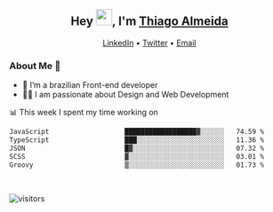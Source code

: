 

<h2 align="center">Hey <img src="https://github.com/TheDudeThatCode/TheDudeThatCode/blob/master/Assets/Hi.gif" width="29">, I'm <a href="https://www.linkedin.com/in/thiago-almeida-69785569/">Thiago Almeida</a></h2>
<p align="center">
  <a href="https://www.linkedin.com/in/thiago-almeida-69785569/">LinkedIn</a> •
  <a href="https://twitter.com/thiagoloal">Twitter</a> •
  <a href="mailto:thiagoloal@gmail.com">Email</a>
</p>

### About Me 🚀
- 🌱  I’m a brazilian Front-end developer</br>
- 👨‍💻  I am passionate about Design and Web Development</br>

<!-- ![Thiago Almeida github stats](https://github-readme-stats.vercel.app/api?username=thiagoloal&show_icons=true&hide_border=true)&nbsp;&nbsp; -->

📊 This week I spent my time working on
<!--START_SECTION:waka-->

```txt
JavaScript                   ██████████████████▓░░░░░░   74.59 %
TypeScript                   ███░░░░░░░░░░░░░░░░░░░░░░   11.36 %
JSON                         █▓░░░░░░░░░░░░░░░░░░░░░░░   07.32 %
SCSS                         ▓░░░░░░░░░░░░░░░░░░░░░░░░   03.01 %
Groovy                       ▒░░░░░░░░░░░░░░░░░░░░░░░░   01.73 %
```

<!--END_SECTION:waka-->

<br />

![visitors](https://visitor-badge.laobi.icu/badge?page_id=thiagoloal.thiagoloal)
